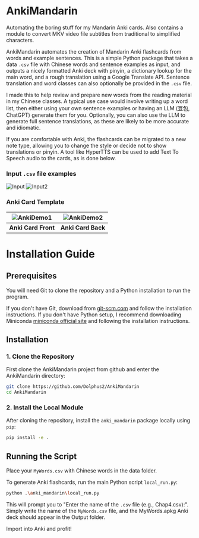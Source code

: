# AnkiMandarin
Automating the boring stuff for my Mandarin Anki cards. Also contains a module to convert MKV video file subtitles from traditional to simplified characters.

AnkiMandarin automates the creation of Mandarin Anki flashcards from words and example sentences.
This is a simple Python package that takes a data `.csv` file with Chinese words and sentence examples as input, and outputs a nicely formatted Anki deck with pinyin, a dictionary lookup for the main word, and a rough translation using a Google Translate API. Sentence translation and word classes can also optionally be provided in the `.csv` file.

I made this to help review and prepare new words from the reading material in my Chinese classes. A typical use case would involve writing up a word list, then either using your own sentence examples or having an LLM (豆包, ChatGPT) generate them for you. Optionally, you can also use the LLM to generate full sentence translations, as these are likely to be more accurate and idiomatic.

If you are comfortable with Anki, the flashcards can be migrated to a new note type, allowing you to change the style or decide not to show translations or pinyin. A tool like HyperTTS can be used to add Text To Speech audio to the cards, as is done below.

### Input `.csv` file examples

![Input](https://github.com/user-attachments/assets/4dd4370a-03cc-4a35-9b9e-24f875957075)
![Input2](https://github.com/user-attachments/assets/610e5e0e-41cd-4a98-b149-fc438f13d7df)

### Anki Card Template

| ![AnkiDemo1](https://github.com/user-attachments/assets/c5493d20-b556-4247-9943-a94e959e3e21) | ![AnkiDemo2](https://github.com/user-attachments/assets/b75f8436-1b04-4844-aed6-caf1bf666f8f) |
|:---:|:---:|
| **Anki Card Front** | **Anki Card Back** |


# Installation Guide

## Prerequisites

You will need Git to clone the repository and a Python installation to run the program.

If you don't have Git, download from [git-scm.com](https://git-scm.com/) and follow the installation instructions.
If you don't have Python setup, I recommend downloading Miniconda [miniconda official site](https://docs.conda.io/en/latest/miniconda.html) and following the installation instructions.

## Installation

### 1. Clone the Repository

First clone the AnkiMandarin project from github and enter the AnkiMandarin directory:

```bash
git clone https://github.com/Dolphus2/AnkiMandarin
cd AnkiMandarin
```

### 2. Install the Local Module

After cloning the repository, install the `anki_mandarin` package locally using `pip`:

```bash
pip install -e .
```

## Running the Script

Place your `MyWords.csv` with Chinese words in the data folder. 

To generate Anki flashcards, run the main Python script `local_run.py`:

```bash
python .\anki_mandarin\local_run.py
```

This will prompt you to "Enter the name of the `.csv` file (e.g., Chap4.csv):". Simply write the name of the `MyWords.csv` file, and the MyWords.apkg Anki deck should appear in the Output folder. 

Import into Anki and profit!
